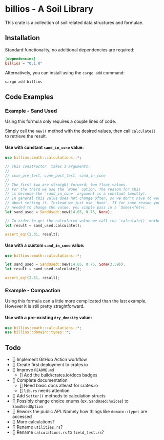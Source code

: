 # billios - A Soil Library

This crate is a collection of soil related data structures and formulae.

## Installation

Standard functionality, no additional dependencies are required:

```toml
[dependencies]
billios = "0.1.0"
```

Alternatively, you can install using the `cargo add` command:

```bash
cargo add billios
```

## Code Examples

### Example - Sand Used

Using this formula only requires a couple lines of code.

Simply call the `new()` method with the desired values, then call `calculate()` to retrieve the result.

#### Use with constant `sand_in_cone` value:

```rust
use billios::math::calculations::*;

// This constructor  takes 3 arguments:
//
// cone_pre_test, cone_post_test, sand_in_cone
//
// The first two are straight forward; two float values.
// For the third we use the `None` option. The reason for this
// is becouse the `sand_in_cone` argument is a constant (mostly).
// In general this value does not change often, so we don't have to worry
// about setting it. Instead we just use `None`. If for some reason you
// needed to change the value, you simple pass in a `Some(<f64>).
let sand_used = SandUsed::new(14.65, 8.75, None);

// In order to get the calculated value we call the `calculate()` method:
let result = sand_used.calculate();

assert_eq!(2.31, result);
```

#### Use with a custom `sand_in_cone` value:

```rust
use billios::math::calculations::*;

let sand_used = SandUsed::new(14.65, 8.75, Some(3.59));
let result = sand_used.calculate();

assert_eq!(2.31, result);
```

### Example - Compaction

Using this formula can a little more complicated than the last example. However it is still pretty straghtforward.

#### Use with a pre-existing `dry_density` value:

```rust
use billios::math::calculations::*;
use billios::domain::types::*;


```

## Todo

- [] Implement GitHub Action workflow
- [] Create first deployment to crates.io
- [] Improve `README.md`
  - [] Add the build/crates.io/docs badges
- [] Complete documentation
  - [] Need basic docs atleast for crates.io
  - [] `lib.rs` needs attention
- [] Add `Setter()` methods to calculation structs
- [] Possibly change choice enums (ex. `SandUsedChoices`) to `SandUsedOption`
- [] Rework the public API. Namely how things like `domain::types` are accessed
- [] More calculations?
- [] Rename `utilities.rs`?
- [] Rename `calculations.rs` to `field_test.rs`?